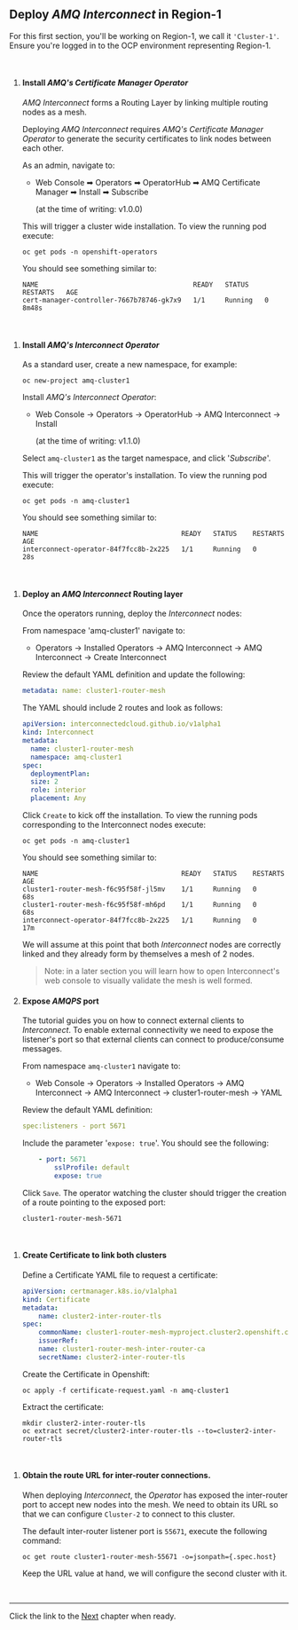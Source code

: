 

## Deploy *AMQ Interconnect* in Region-1

For this first section, you'll be working on Region-1, we call it `'Cluster-1'`. Ensure you're logged in to the OCP environment representing Region-1.

<br/>

1. #### Install *AMQ's Certificate Manager Operator*

	*AMQ Interconnect* forms a Routing Layer by linking multiple routing nodes as a mesh.

	Deploying *AMQ Interconnect* requires *AMQ's Certificate Manager Operator* to generate the security certificates to link nodes between each other.

	As an admin, navigate to:

	- Web Console ➡ Operators ➡ OperatorHub ➡ AMQ Certificate Manager ➡ Install ➡ Subscribe

	  (at the time of writing: v1.0.0)

	This will trigger a cluster wide installation. To view the running pod execute:

	   oc get pods -n openshift-operators

	You should see something similar to:

	   NAME                                       READY   STATUS    RESTARTS   AGE
	   cert-manager-controller-7667b78746-gk7x9   1/1     Running   0          8m48s

<br/>

1. #### Install *AMQ's Interconnect Operator*


	As a standard user, create a new namespace, for example:

	   oc new-project amq-cluster1


	Install *AMQ's Interconnect Operator*:

	 - Web Console -> Operators -> OperatorHub -> AMQ Interconnect -> Install 

		(at the time of writing: v1.1.0)

	Select `amq-cluster1` as the target namespace, and click '*Subscribe*'.

	This will trigger the operator's installation. To view the running pod execute:

	   oc get pods -n amq-cluster1

	You should see something similar to:

	   NAME                                    READY   STATUS    RESTARTS   AGE
	   interconnect-operator-84f7fcc8b-2x225   1/1     Running   0          28s

<br/>

1. #### Deploy an *AMQ Interconnect* Routing layer

	Once the operators running, deploy the *Interconnect* nodes:

	From namespace 'amq-cluster1' navigate to:

	 - Operators -> Installed Operators -> AMQ Interconnect -> AMQ Interconnect -> Create Interconnect

	Review the default YAML definition and update the following:

	```yaml
	metadata: name: cluster1-router-mesh
	```

	The YAML should include 2 routes and look as follows:

	```yaml
	apiVersion: interconnectedcloud.github.io/v1alpha1
	kind: Interconnect
	metadata:
	  name: cluster1-router-mesh
	  namespace: amq-cluster1
	spec:
	  deploymentPlan:
	  size: 2
	  role: interior
	  placement: Any
	```

	Click `Create` to kick off the installation. To view the running pods corresponding to the Interconnect nodes execute:

	   oc get pods -n amq-cluster1

	You should see something similar to:

	```
	NAME                                    READY   STATUS    RESTARTS   AGE
	cluster1-router-mesh-f6c95f58f-jl5mv    1/1     Running   0          68s
	cluster1-router-mesh-f6c95f58f-mh6pd    1/1     Running   0          68s
	interconnect-operator-84f7fcc8b-2x225   1/1     Running   0          17m
	```
	We will assume at this point that both *Interconnect* nodes are correctly linked and they already form by themselves a mesh of 2 nodes.

	> Note: in a later section you will learn how to open Interconnect's web console to visually validate the mesh is well formed. 


1. #### Expose *AMQPS* port

	The tutorial guides you on how to connect external clients to *Interconnect*. To enable external connectivity we need to expose the listener's port so that external clients can connect to produce/consume messages.

	From namespace `amq-cluster1` navigate to:

	- Web Console -> Operators -> Installed Operators -> AMQ Interconnect -> AMQ Interconnect -> cluster1-router-mesh -> YAML

	Review the default YAML definition:

	```yaml
	spec:listeners - port 5671
	```

	Include the parameter '`expose: true`'. You should see the following:

	```yaml
	    - port: 5671
			sslProfile: default
			expose: true
	```
	Click `Save`. The operator watching the cluster should trigger the creation of a route pointing to the exposed port:

	   cluster1-router-mesh-5671

<br/>

1. #### Create Certificate to link both clusters

	Define a Certificate YAML file to request a certificate:

	```yaml
	apiVersion: certmanager.k8s.io/v1alpha1
	kind: Certificate
	metadata:
		name: cluster2-inter-router-tls
	spec:
		commonName: cluster1-router-mesh-myproject.cluster2.openshift.com
		issuerRef:
		name: cluster1-router-mesh-inter-router-ca
		secretName: cluster2-inter-router-tls
	```

	Create the Certificate in Openshift:

	   oc apply -f certificate-request.yaml -n amq-cluster1

	Extract the certificate:

	```
	mkdir cluster2-inter-router-tls
	oc extract secret/cluster2-inter-router-tls --to=cluster2-inter-router-tls
	```

<br/>

1. #### Obtain the route URL for inter-router connections.

	When deploying *Interconnect*, the *Operator* has exposed the inter-router port to accept new nodes into the mesh. We need to obtain its URL so that we can configure `Cluster-2` to connect to this cluster.

	The default inter-router listener port is `55671`, execute the following command:

	   oc get route cluster1-router-mesh-55671 -o=jsonpath={.spec.host}

	Keep the URL value at hand, we will configure the second cluster with it.


</br>

---


Click the link to the [Next](./chapter2.md) chapter when ready. 
